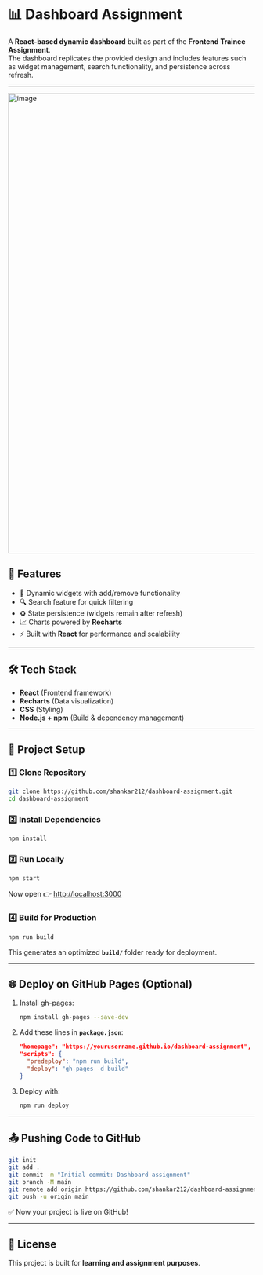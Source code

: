 # 📊 Dashboard Assignment  

A **React-based dynamic dashboard** built as part of the **Frontend Trainee Assignment**.  
The dashboard replicates the provided design and includes features such as widget management, search functionality, and persistence across refresh.  

---
<img width="1871" height="938" alt="image" src="https://github.com/user-attachments/assets/bf020253-9678-4c86-a6d0-4a5d2a430d9d" />


## 🚀 Features  
- 📌 Dynamic widgets with add/remove functionality  
- 🔍 Search feature for quick filtering  
- ♻️ State persistence (widgets remain after refresh)  
- 📈 Charts powered by **Recharts**  
- ⚡ Built with **React** for performance and scalability  

---

## 🛠️ Tech Stack  
- **React** (Frontend framework)  
- **Recharts** (Data visualization)  
- **CSS** (Styling)  
- **Node.js + npm** (Build & dependency management)  

---

## 📂 Project Setup  

### 1️⃣ Clone Repository  
```bash
git clone https://github.com/shankar212/dashboard-assignment.git
cd dashboard-assignment
```

### 2️⃣ Install Dependencies  
```bash
npm install
```

### 3️⃣ Run Locally  
```bash
npm start
```
Now open 👉 [http://localhost:3000](http://localhost:3000)  

### 4️⃣ Build for Production  
```bash
npm run build
```
This generates an optimized **`build/`** folder ready for deployment.  

---

## 🌐 Deploy on GitHub Pages (Optional)  

1. Install gh-pages:  
   ```bash
   npm install gh-pages --save-dev
   ```

2. Add these lines in **`package.json`**:  
   ```json
   "homepage": "https://yourusername.github.io/dashboard-assignment",
   "scripts": {
     "predeploy": "npm run build",
     "deploy": "gh-pages -d build"
   }
   ```

3. Deploy with:  
   ```bash
   npm run deploy
   ```

---

## 📤 Pushing Code to GitHub  

```bash
git init
git add .
git commit -m "Initial commit: Dashboard assignment"
git branch -M main
git remote add origin https://github.com/shankar212/dashboard-assignment.git
git push -u origin main
```

✅ Now your project is live on GitHub!  

---

## 📝 License  
This project is built for **learning and assignment purposes**.  
